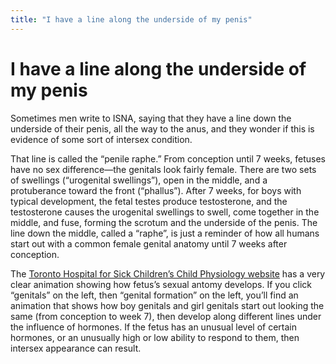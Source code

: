 ```yaml
---
title: "I have a line along the underside of my penis"
---
```


# I have a line along the underside of my penis

<p>Sometimes men write to <span class="caps">ISNA</span>, saying that they have a line down the underside of their penis, all the way to the anus, and they wonder if this is evidence of some sort of intersex condition.  </p>

<p>That line is called the &#8220;penile raphe.&#8221; From conception until 7 weeks, fetuses have no sex difference&#8212;the genitals look fairly female. There are two sets of swellings (&#8220;urogenital swellings&#8221;), open in the middle, and a protuberance toward the front (&#8220;phallus&#8221;). After 7 weeks, for boys with typical development, the fetal testes produce testosterone, and the testosterone causes the urogenital swellings to swell, come together in the middle, and fuse, forming the scrotum and the underside of the penis. The line down the middle, called a &#8220;raphe&#8221;, is just a reminder of how all humans start out with a common female genital anatomy until 7 weeks after conception.  </p>

<p>The <a href="http://www.sickkids.ca/childphysiology/cpwp/Genital/genitaldevelopment.htm">Toronto Hospital for Sick Children&#8217;s Child Physiology website</a> has a very clear animation showing how fetus&#8217;s sexual antomy develops. If you click &#8220;genitals&#8221; on the left, then &#8220;genital formation&#8221; on the left, you&#8217;ll find an animation that shows how boy genitals and girl genitals start out looking the same (from conception to week 7), then develop along different lines under the influence of hormones. If the fetus has an unusual level of certain hormones, or an unusually high or low ability to respond to them, then intersex appearance can result.</p>